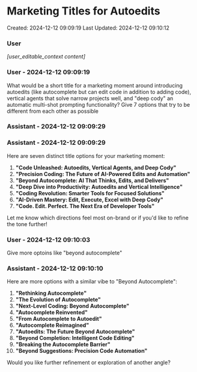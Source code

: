 # Marketing Titles for Autoedits

Created: 2024-12-12 09:09:19
Last Updated: 2024-12-12 09:10:12

### User

*[user_editable_context content]*

### User - 2024-12-12 09:09:19

What would be a short title for a marketing moment around introducing autoedits (like autocomplete but can edit code in addition to adding code), vertical agents that solve narrow projects well, and "deep cody" an automatic multi-shot prompting functionality? Give 7 options that try to be different from each other as possible

### Assistant - 2024-12-12 09:09:29



### Assistant - 2024-12-12 09:09:29

Here are seven distinct title options for your marketing moment:  

1. **"Code Unleashed: Autoedits, Vertical Agents, and Deep Cody"**  
2. **"Precision Coding: The Future of AI-Powered Edits and Automation"**  
3. **"Beyond Autocomplete: AI That Thinks, Edits, and Delivers"**  
4. **"Deep Dive into Productivity: Autoedits and Vertical Intelligence"**  
5. **"Coding Revolution: Smarter Tools for Focused Solutions"**  
6. **"AI-Driven Mastery: Edit, Execute, Excel with Deep Cody"**  
7. **"Code. Edit. Perfect. The Next Era of Developer Tools"**  

Let me know which directions feel most on-brand or if you'd like to refine the tone further!

### User - 2024-12-12 09:10:03

Give more optoins like "beyond autocomplete"

### Assistant - 2024-12-12 09:10:10

Here are more options with a similar vibe to "Beyond Autocomplete":

1. **"Rethinking Autocomplete"**  
2. **"The Evolution of Autocomplete"**  
3. **"Next-Level Coding: Beyond Autocomplete"**  
4. **"Autocomplete Reinvented"**  
5. **"From Autocomplete to Autoedit"**  
6. **"Autocomplete Reimagined"**  
7. **"Autoedits: The Future Beyond Autocomplete"**  
8. **"Beyond Completion: Intelligent Code Editing"**  
9. **"Breaking the Autocomplete Barrier"**  
10. **"Beyond Suggestions: Precision Code Automation"**  

Would you like further refinement or exploration of another angle?

